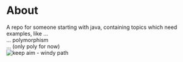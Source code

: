 # About
A repo for someone starting with java, containing topics which need examples, like ...  
... polymorphism  
... (only poly for now)  
![keep aim - windy path](https://georgerook51.files.wordpress.com/2016/09/image6.jpeg)
